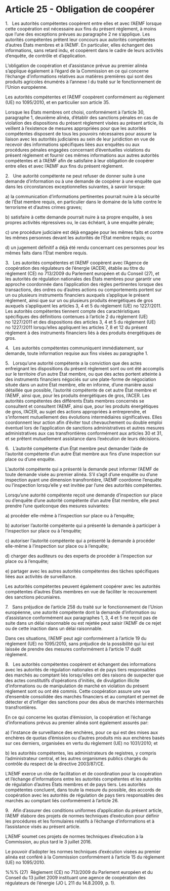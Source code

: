 # Article 25 - Obligation de coopérer


1.   Les autorités compétentes coopèrent entre elles et avec l’AEMF lorsque cette coopération est nécessaire aux fins du présent règlement, à moins que l’une des exceptions prévues au paragraphe 2 ne s’applique. Les autorités compétentes prêtent leur concours aux autorités compétentes d’autres États membres et à l’AEMF. En particulier, elles échangent des informations, sans retard indu, et coopèrent dans le cadre de leurs activités d’enquête, de contrôle et d’application.

L’obligation de coopération et d’assistance prévue au premier alinéa s’applique également à l’égard de la Commission en ce qui concerne l’échange d’informations relatives aux matières premières qui sont des produits agricoles énumérés à l’annexe I du traité sur le fonctionnement de l’Union européenne.

Les autorités compétentes et l’AEMF coopèrent conformément au règlement (UE) no 1095/2010, et en particulier son article 35.

Lorsque les États membres ont choisi, conformément à l’article 30, paragraphe 1, deuxième alinéa, d’établir des sanctions pénales en cas de violation des dispositions du présent règlement visées au présent article, ils veillent à l’existence de mesures appropriées pour que les autorités compétentes disposent de tous les pouvoirs nécessaires pour assurer la liaison avec les autorités judiciaires au sein de leur juridiction en vue de recevoir des informations spécifiques liées aux enquêtes ou aux procédures pénales engagées concernant d’éventuelles violations du présent règlement et fournir ces mêmes informations aux autres autorités compétentes et à l’AEMF afin de satisfaire à leur obligation de coopérer entre elles et avec l’AEMF aux fins du présent règlement.

2.   Une autorité compétente ne peut refuser de donner suite à une demande d’information ou à une demande de coopérer à une enquête que dans les circonstances exceptionnelles suivantes, à savoir lorsque:

a) la communication d’informations pertinentes pourrait nuire à la sécurité de l’État membre requis, en particulier dans le domaine de la lutte contre le terrorisme et d’autres crimes graves;

b) satisfaire à cette demande pourrait nuire à sa propre enquête, à ses propres activités répressives ou, le cas échéant, à une enquête pénale;

c) une procédure judiciaire est déjà engagée pour les mêmes faits et contre les mêmes personnes devant les autorités de l’État membre requis; ou

d) un jugement définitif a déjà été rendu concernant ces personnes pour les mêmes faits dans l’État membre requis.

3.   Les autorités compétentes et l’AEMF coopèrent avec l’Agence de coopération des régulateurs de l’énergie (ACER), établie au titre du règlement (CE) no 713/2009 du Parlement européen et du Conseil (27), et les autorités de régulation nationales des États membres pour garantir une approche coordonnée dans l’application des règles pertinentes lorsque des transactions, des ordres ou d’autres actions ou comportements portent sur un ou plusieurs instruments financiers auxquels s’applique le présent règlement, ainsi que sur un ou plusieurs produits énergétiques de gros auxquels s’appliquent les articles 3, 4 et 5 du règlement (UE) no 1227/2011. Les autorités compétentes tiennent compte des caractéristiques spécifiques des définitions contenues à l’article 2 du règlement (UE) no 1227/2011 et des dispositions des articles 3, 4 et 5 du règlement (UE) no 1227/2011 lorsqu’elles appliquent les articles 7, 8 et 12 du présent règlement à des instruments financiers liés à des produits énergétiques de gros.

4.   Les autorités compétentes communiquent immédiatement, sur demande, toute information requise aux fins visées au paragraphe 1.

5.   Lorsqu’une autorité compétente a la conviction que des actes enfreignant les dispositions du présent règlement sont ou ont été accomplis sur le territoire d’un autre État membre, ou que des actes portent atteinte à des instruments financiers négociés sur une plate-forme de négociation située dans un autre État membre, elle en informe, d’une manière aussi détaillée que possible, l’autorité compétente de cet autre État membre et l’AEMF, ainsi que, pour les produits énergétiques de gros, l’ACER. Les autorités compétentes des différents États membres concernés se consultent et consultent l’AEMF, ainsi que, pour les produits énergétiques de gros, l’ACER, au sujet des actions appropriées à entreprendre, et s’informent mutuellement des évolutions intermédiaires significatives. Elles coordonnent leur action afin d’éviter tout chevauchement ou double emploi éventuel lors de l’application de sanctions administratives et autres mesures administratives aux cas transfrontières conformément aux articles 30 et 31, et se prêtent mutuellement assistance dans l’exécution de leurs décisions.

6.   L’autorité compétente d’un État membre peut demander l’aide de l’autorité compétente d’un autre État membre aux fins d’une inspection sur place ou d’une enquête.

L’autorité compétente qui a présenté la demande peut informer l’AEMF de toute demande visée au premier alinéa. S’il s’agit d’une enquête ou d’une inspection ayant une dimension transfrontière, l’AEMF coordonne l’enquête ou l’inspection lorsqu’elle y est invitée par l’une des autorités compétentes.

Lorsqu’une autorité compétente reçoit une demande d’inspection sur place ou d’enquête d’une autorité compétente d’un autre État membre, elle peut prendre l’une quelconque des mesures suivantes:

a) procéder elle-même à l’inspection sur place ou à l’enquête;

b) autoriser l’autorité compétente qui a présenté la demande à participer à l’inspection sur place ou à l’enquête;

c) autoriser l’autorité compétente qui a présenté la demande à procéder elle-même à l’inspection sur place ou à l’enquête;

d) charger des auditeurs ou des experts de procéder à l’inspection sur place ou à l’enquête;

e) partager avec les autres autorités compétentes des tâches spécifiques liées aux activités de surveillance.

Les autorités compétentes peuvent également coopérer avec les autorités compétentes d’autres États membres en vue de faciliter le recouvrement des sanctions pécuniaires.

7.   Sans préjudice de l’article 258 du traité sur le fonctionnement de l’Union européenne, une autorité compétente dont la demande d’information ou d’assistance conformément aux paragraphes 1, 3, 4 et 5 ne reçoit pas de suite dans un délai raisonnable ou est rejetée peut saisir l’AEMF de ce rejet ou de cette inaction dans un délai raisonnable.

Dans ces situations, l’AEMF peut agir conformément à l’article 19 du règlement (UE) no 1095/2010, sans préjudice de la possibilité qui lui est laissée de prendre des mesures conformément à l’article 17 dudit règlement.

8.   Les autorités compétentes coopèrent et échangent des informations avec les autorités de régulation nationales et de pays tiers responsables des marchés au comptant liés lorsqu’elles ont des raisons de suspecter que des actes constitutifs d’opérations d’initiés, de divulgation illicite d’informations ou de manipulation de marché en violation du présent règlement sont ou ont été commis. Cette coopération assure une vue d’ensemble consolidée des marchés financiers et au comptant et permet de détecter et d’infliger des sanctions pour des abus de marchés intermarchés transfrontières.

En ce qui concerne les quotas d’émission, la coopération et l’échange d’informations prévus au premier alinéa sont également assurés par:

a) l’instance de surveillance des enchères, pour ce qui est des mises aux enchères de quotas d’émission ou d’autres produits mis aux enchères basés sur ces derniers, organisées en vertu du règlement (UE) no 1031/2010; et

b) les autorités compétentes, les administrateurs de registres, y compris l’administrateur central, et les autres organismes publics chargés du contrôle du respect de la directive 2003/87/CE.

L’AEMF exerce un rôle de facilitation et de coordination pour la coopération et l’échange d’informations entre les autorités compétentes et les autorités de régulation d’autres États membres et de pays tiers. Les autorités compétentes concluent, dans toute la mesure du possible, des accords de coopération avec les autorités de régulation de pays tiers responsables des marchés au comptant liés conformément à l’article 26.

9.   Afin d’assurer des conditions uniformes d’application du présent article, l’AEMF élabore des projets de normes techniques d’exécution pour définir les procédures et les formulaires relatifs à l’échange d’informations et à l’assistance visés au présent article.

L’AEMF soumet ces projets de normes techniques d’exécution à la Commission, au plus tard le 3 juillet 2016.

Le pouvoir d’adopter les normes techniques d’exécution visées au premier alinéa est conféré à la Commission conformément à l’article 15 du règlement (UE) no 1095/2010.

%%% (27)  Règlement (CE) no 713/2009 du Parlement européen et du Conseil du 13 juillet 2009 instituant une agence de coopération des régulateurs de l’énergie (JO L 211 du 14.8.2009, p. 1).

